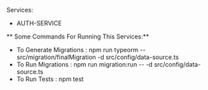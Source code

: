 Services:

- AUTH-SERVICE

** Some Commands For Running This Services:**

* To Generate Migrations : npm run typeorm -- src/migration/finalMigration -d src/config/data-source.ts
* To Run Migrations : npm run migration:run -- -d src/config/data-source.ts
* To Run Tests : npm test